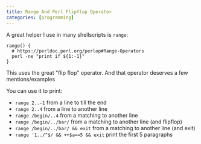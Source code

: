 ```yaml
---
title: Range And Perl Flipflop Operator
categories: [programming]
---
```


A great helper I use in many shellscripts is `range`:

```
range() {
  # https://perldoc.perl.org/perlop#Range-Operators
  perl -ne "print if ${1:-1}"
}
```

This uses the great "flip flop" operator. And that operator deserves a few mentions/examples

You can use it to print:

- `range 2..-1`          from a line to till the end
- `range 2..4`           from a line to another line
- `range /begin/..4`     from a matching to another line
- `range /begin/../bar/` from a matching to another line (and flipflop)
- `range /begin/../bar/ && exit` from a matching to another line (and exit)
- `range '1../^$/ && ++$a==5 && exit` print the first 5 paragraphs
